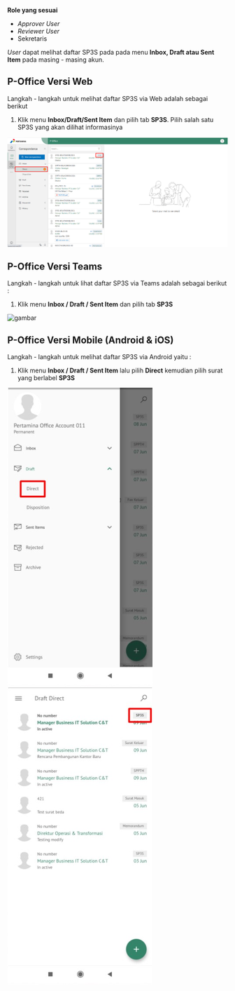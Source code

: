 **Role yang sesuai**

- *Approver User*
- *Reviewer User*
- Sekretaris

*User* dapat melihat daftar SP3S pada pada menu **Inbox, Draft atau Sent Item** pada masing - masing akun.

## **P-Office Versi Web**

Langkah - langkah untuk melihat daftar SP3S via Web adalah sebagai berikut

1. Klik menu **Inbox/Draft/Sent Item** dan pilih tab **SP3S**. Pilih salah satu SP3S yang akan dilihat informasinya

![gambar](SP3S/SP3S_Web/02SP01.png)

## **P-Office Versi Teams**

Langkah - langkah untuk lihat daftar SP3S via Teams adalah sebagai berikut :

1.	Klik menu **Inbox / Draft / Sent Item** dan pilih tab **SP3S**

![gambar](SP3S/SP3S_Teams/SP3S01.png)

## **P-Office Versi Mobile (Android & iOS)**

Langkah - langkah untuk melihat daftar SP3S via Android yaitu :

1. Klik menu **Inbox / Draft / Sent Item** lalu pilih **Direct** kemudian pilih surat yang berlabel **SP3S**

![gambar](SP3S/SP3S_Android/DaftarSP3S/02A01.jpg) ![gambar](SP3S/SP3S_Android/DaftarSP3S/02A02.jpg)

